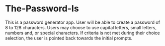 # The-Password-Is
This is a password generator app.  User will be able to create a password of 8 to 128 characters.  Users may choose to use capital letters, small letters, numbers and, or special characters.  If criteria is not met during their choice selection, the user is pointed back towards the initial prompts.
